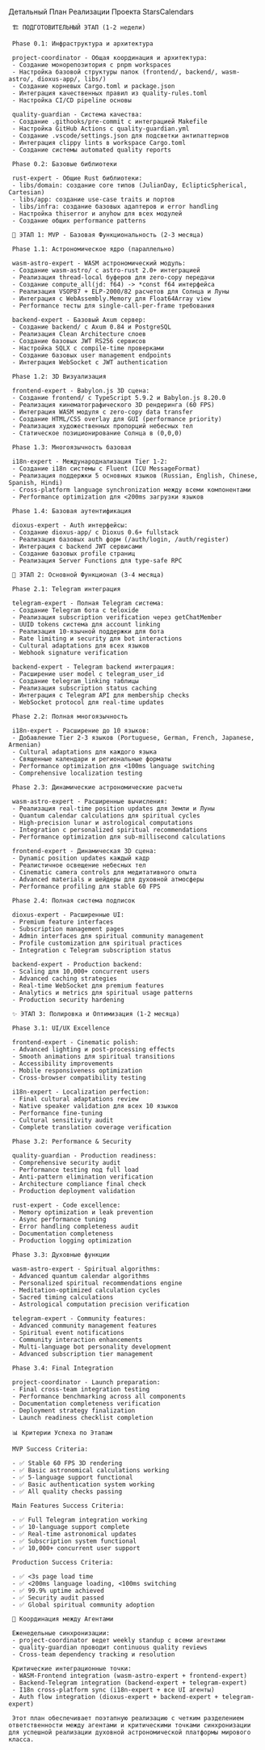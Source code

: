Детальный План Реализации Проекта StarsCalendars

     🏗️ ПОДГОТОВИТЕЛЬНЫЙ ЭТАП (1-2 недели)

     Phase 0.1: Инфраструктура и архитектура

     project-coordinator - Общая координация и архитектура:
     - Создание монорепозитория с pnpm workspaces
     - Настройка базовой структуры папок (frontend/, backend/, wasm-astro/, dioxus-app/, libs/)
     - Создание корневых Cargo.toml и package.json
     - Интеграция качественных правил из quality-rules.toml
     - Настройка CI/CD pipeline основы

     quality-guardian - Система качества:
     - Создание .githooks/pre-commit с интеграцией Makefile
     - Настройка GitHub Actions с quality-guardian.yml
     - Создание .vscode/settings.json для подсветки антипаттернов
     - Интеграция clippy lints в workspace Cargo.toml
     - Создание системы automated quality reports

     Phase 0.2: Базовые библиотеки

     rust-expert - Общие Rust библиотеки:
     - libs/domain: создание core типов (JulianDay, EclipticSpherical, Cartesian)
     - libs/app: создание use-case traits и портов
     - libs/infra: создание базовых адаптеров и error handling
     - Настройка thiserror и anyhow для всех модулей
     - Создание общих performance patterns

     🚀 ЭТАП 1: MVP - Базовая Функциональность (2-3 месяца)

     Phase 1.1: Астрономическое ядро (параллельно)

     wasm-astro-expert - WASM астрономический модуль:
     - Создание wasm-astro/ с astro-rust 2.0+ интеграцией
     - Реализация thread-local буферов для zero-copy передачи
     - Создание compute_all(jd: f64) -> *const f64 интерфейса
     - Реализация VSOP87 + ELP-2000/82 расчетов для Солнца и Луны
     - Интеграция с WebAssembly.Memory для Float64Array view
     - Performance тесты для single-call-per-frame требования

     backend-expert - Базовый Axum сервер:
     - Создание backend/ с Axum 0.84 и PostgreSQL
     - Реализация Clean Architecture слоев
     - Создание базовых JWT RS256 сервисов
     - Настройка SQLX с compile-time проверками
     - Создание базовых user management endpoints
     - Интеграция WebSocket с JWT authentication

     Phase 1.2: 3D Визуализация

     frontend-expert - Babylon.js 3D сцена:
     - Создание frontend/ с TypeScript 5.9.2 и Babylon.js 8.20.0
     - Реализация кинематографического 3D рендеринга (60 FPS)
     - Интеграция WASM модуля с zero-copy data transfer
     - Создание HTML/CSS overlay для GUI (performance priority)
     - Реализация художественных пропорций небесных тел
     - Статическое позиционирование Солнца в (0,0,0)

     Phase 1.3: Многоязычность базовая

     i18n-expert - Международнализация Tier 1-2:
     - Создание i18n системы с Fluent (ICU MessageFormat)
     - Реализация поддержки 5 основных языков (Russian, English, Chinese, Spanish, Hindi)
     - Cross-platform language synchronization между всеми компонентами
     - Performance optimization для <200ms загрузки языков

     Phase 1.4: Базовая аутентификация

     dioxus-expert - Auth интерфейсы:
     - Создание dioxus-app/ с Dioxus 0.6+ fullstack
     - Реализация базовых auth форм (/auth/login, /auth/register)
     - Интеграция с backend JWT сервисами
     - Создание базовых profile страниц
     - Реализация Server Functions для type-safe RPC

     🎯 ЭТАП 2: Основной Функционал (3-4 месяца)

     Phase 2.1: Telegram интеграция

     telegram-expert - Полная Telegram система:
     - Создание Telegram бота с teloxide
     - Реализация subscription verification через getChatMember
     - UUID tokens система для account linking
     - Реализация 10-язычной поддержки для бота
     - Rate limiting и security для bot interactions
     - Cultural adaptations для всех языков
     - Webhook signature verification

     backend-expert - Telegram backend интеграция:
     - Расширение user model с telegram_user_id
     - Создание telegram_linking таблицы
     - Реализация subscription status caching
     - Интеграция с Telegram API для membership checks
     - WebSocket protocol для real-time updates

     Phase 2.2: Полная многоязычность

     i18n-expert - Расширение до 10 языков:
     - Добавление Tier 2-3 языков (Portuguese, German, French, Japanese, Armenian)
     - Cultural adaptations для каждого языка
     - Священные календари и региональные форматы
     - Performance optimization для <100ms language switching
     - Comprehensive localization testing

     Phase 2.3: Динамические астрономические расчеты

     wasm-astro-expert - Расширенные вычисления:
     - Реализация real-time position updates для Земли и Луны
     - Quantum calendar calculations для spiritual cycles
     - High-precision lunar и astrological computations
     - Integration с personalized spiritual recommendations
     - Performance optimization для sub-millisecond calculations

     frontend-expert - Динамическая 3D сцена:
     - Dynamic position updates каждый кадр
     - Реалистичное освещение небесных тел
     - Cinematic camera controls для медитативного опыта
     - Advanced materials и шейдеры для духовной атмосферы
     - Performance profiling для stable 60 FPS

     Phase 2.4: Полная система подписок

     dioxus-expert - Расширенные UI:
     - Premium feature interfaces
     - Subscription management pages
     - Admin interfaces для spiritual community management
     - Profile customization для spiritual practices
     - Integration с Telegram subscription status

     backend-expert - Production backend:
     - Scaling для 10,000+ concurrent users
     - Advanced caching strategies
     - Real-time WebSocket для premium features
     - Analytics и metrics для spiritual usage patterns
     - Production security hardening

     ✨ ЭТАП 3: Полировка и Оптимизация (1-2 месяца)

     Phase 3.1: UI/UX Excellence

     frontend-expert - Cinematic polish:
     - Advanced lighting и post-processing effects
     - Smooth animations для spiritual transitions
     - Accessibility improvements
     - Mobile responsiveness optimization
     - Cross-browser compatibility testing

     i18n-expert - Localization perfection:
     - Final cultural adaptations review
     - Native speaker validation для всех 10 языков
     - Performance fine-tuning
     - Cultural sensitivity audit
     - Complete translation coverage verification

     Phase 3.2: Performance & Security

     quality-guardian - Production readiness:
     - Comprehensive security audit
     - Performance testing под full load
     - Anti-pattern elimination verification
     - Architecture compliance final check
     - Production deployment validation

     rust-expert - Code excellence:
     - Memory optimization и leak prevention
     - Async performance tuning
     - Error handling completeness audit
     - Documentation completeness
     - Production logging optimization

     Phase 3.3: Духовные функции

     wasm-astro-expert - Spiritual algorithms:
     - Advanced quantum calendar algorithms
     - Personalized spiritual recommendations engine
     - Meditation-optimized calculation cycles
     - Sacred timing calculations
     - Astrological computation precision verification

     telegram-expert - Community features:
     - Advanced community management features
     - Spiritual event notifications
     - Community interaction enhancements
     - Multi-language bot personality development
     - Advanced subscription tier management

     Phase 3.4: Final Integration

     project-coordinator - Launch preparation:
     - Final cross-team integration testing
     - Performance benchmarking across all components
     - Documentation completeness verification
     - Deployment strategy finalization
     - Launch readiness checklist completion

     📊 Критерии Успеха по Этапам

     MVP Success Criteria:

     - ✅ Stable 60 FPS 3D rendering
     - ✅ Basic astronomical calculations working
     - ✅ 5-language support functional
     - ✅ Basic authentication system working
     - ✅ All quality checks passing

     Main Features Success Criteria:

     - ✅ Full Telegram integration working
     - ✅ 10-language support complete
     - ✅ Real-time astronomical updates
     - ✅ Subscription system functional
     - ✅ 10,000+ concurrent user support

     Production Success Criteria:

     - ✅ <3s page load time
     - ✅ <200ms language loading, <100ms switching
     - ✅ 99.9% uptime achieved
     - ✅ Security audit passed
     - ✅ Global spiritual community adoption

     🔄 Координация между Агентами

     Еженедельные синхронизации:
     - project-coordinator ведет weekly standup с всеми агентами
     - quality-guardian проводит continuous quality reviews
     - Cross-team dependency tracking и resolution

     Критические интеграционные точки:
     - WASM-Frontend integration (wasm-astro-expert + frontend-expert)
     - Backend-Telegram integration (backend-expert + telegram-expert)
     - I18n cross-platform sync (i18n-expert + все UI агенты)
     - Auth flow integration (dioxus-expert + backend-expert + telegram-expert)

     Этот план обеспечивает поэтапную реализацию с четким разделением ответственности между агентами и критическими точками синхронизации для успешной реализации духовной астрономической платформы мирового класса.